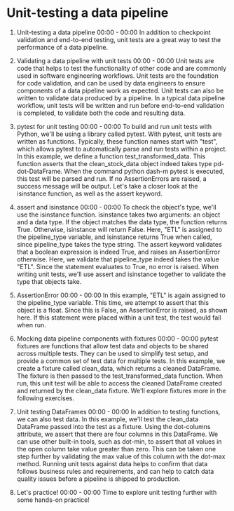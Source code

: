 # Unit-testing a data pipeline

1. Unit-testing a data pipeline
00:00 - 00:00
In addition to checkpoint validation and end-to-end testing, unit tests are a great way to test the performance of a data pipeline.

2. Validating a data pipeline with unit tests
00:00 - 00:00
Unit tests are code that helps to test the functionality of other code and are commonly used in software engineering workflows. Unit tests are the foundation for code validation, and can be used by data engineers to ensure components of a data pipeline work as expected. Unit tests can also be written to validate data produced by a pipeline. In a typical data pipeline workflow, unit tests will be written and run before end-to-end validation is completed, to validate both the code and resulting data.

3. pytest for unit testing
00:00 - 00:00
To build and run unit tests with Python, we'll be using a library called pytest. With pytest, unit tests are written as functions. Typically, these function names start with "test", which allows pytest to automatically parse and run tests within a project. In this example, we define a function test_transformed_data. This function asserts that the clean_stock_data object indeed takes type pd-dot-DataFrame. When the command python dash-m pytest is executed, this test will be parsed and run. If no AssertionErrors are raised, a success message will be output. Let's take a closer look at the isinstance function, as well as the assert keyword.

4. assert and isinstance
00:00 - 00:00
To check the object's type, we'll use the isinstance function. isinstance takes two arguments: an object and a data type. If the object matches the data type, the function returns True. Otherwise, isinstance will return False. Here, "ETL" is assigned to the pipeline_type variable, and isinstance returns True when called, since pipeline_type takes the type string. The assert keyword validates that a boolean expression is indeed True, and raises an AssertionError otherwise. Here, we validate that pipeline_type indeed takes the value "ETL". Since the statement evaluates to True, no error is raised. When writing unit tests, we'll use assert and isinstance together to validate the type that objects take.

5. AssertionError
00:00 - 00:00
In this example, "ETL" is again assigned to the pipeline_type variable. This time, we attempt to assert that this object is a float. Since this is False, an AssertionError is raised, as shown here. If this statement were placed within a unit test, the test would fail when run.

6. Mocking data pipeline components with fixtures
00:00 - 00:00
pytest fixtures are functions that allow test data and objects to be shared across multiple tests. They can be used to simplify test setup, and provide a common set of test data for multiple tests. In this example, we create a fixture called clean_data, which returns a cleaned DataFrame. The fixture is then passed to the test_transformed_data function. When run, this unit test will be able to access the cleaned DataFrame created and returned by the clean_data fixture. We'll explore fixtures more in the following exercises.

7. Unit testing DataFrames
00:00 - 00:00
In addition to testing functions, we can also test data. In this example, we'll test the clean_data DataFrame passed into the test as a fixture. Using the dot-columns attribute, we assert that there are four columns in this DataFrame. We can use other built-in tools, such as dot-min, to assert that all values in the open column take value greater than zero. This can be taken one step further by validating the max value of this column with the dot-max method. Running unit tests against data helps to confirm that data follows business rules and requirements, and can help to catch data quality issues before a pipeline is shipped to production.

8. Let's practice!
00:00 - 00:00
Time to explore unit testing further with some hands-on practice!